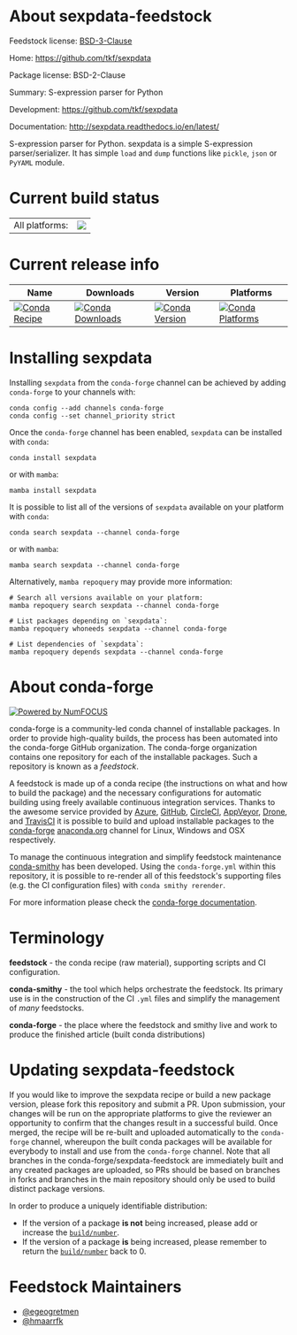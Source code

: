 About sexpdata-feedstock
========================

Feedstock license: [BSD-3-Clause](https://github.com/conda-forge/sexpdata-feedstock/blob/main/LICENSE.txt)

Home: https://github.com/tkf/sexpdata

Package license: BSD-2-Clause

Summary: S-expression parser for Python

Development: https://github.com/tkf/sexpdata

Documentation: http://sexpdata.readthedocs.io/en/latest/

S-expression parser for Python. sexpdata is a simple S-expression parser/serializer.
It has simple `load` and `dump` functions like `pickle`, `json` or `PyYAML`
module.


Current build status
====================


<table><tr><td>All platforms:</td>
    <td>
      <a href="https://dev.azure.com/conda-forge/feedstock-builds/_build/latest?definitionId=4660&branchName=main">
        <img src="https://dev.azure.com/conda-forge/feedstock-builds/_apis/build/status/sexpdata-feedstock?branchName=main">
      </a>
    </td>
  </tr>
</table>

Current release info
====================

| Name | Downloads | Version | Platforms |
| --- | --- | --- | --- |
| [![Conda Recipe](https://img.shields.io/badge/recipe-sexpdata-green.svg)](https://anaconda.org/conda-forge/sexpdata) | [![Conda Downloads](https://img.shields.io/conda/dn/conda-forge/sexpdata.svg)](https://anaconda.org/conda-forge/sexpdata) | [![Conda Version](https://img.shields.io/conda/vn/conda-forge/sexpdata.svg)](https://anaconda.org/conda-forge/sexpdata) | [![Conda Platforms](https://img.shields.io/conda/pn/conda-forge/sexpdata.svg)](https://anaconda.org/conda-forge/sexpdata) |

Installing sexpdata
===================

Installing `sexpdata` from the `conda-forge` channel can be achieved by adding `conda-forge` to your channels with:

```
conda config --add channels conda-forge
conda config --set channel_priority strict
```

Once the `conda-forge` channel has been enabled, `sexpdata` can be installed with `conda`:

```
conda install sexpdata
```

or with `mamba`:

```
mamba install sexpdata
```

It is possible to list all of the versions of `sexpdata` available on your platform with `conda`:

```
conda search sexpdata --channel conda-forge
```

or with `mamba`:

```
mamba search sexpdata --channel conda-forge
```

Alternatively, `mamba repoquery` may provide more information:

```
# Search all versions available on your platform:
mamba repoquery search sexpdata --channel conda-forge

# List packages depending on `sexpdata`:
mamba repoquery whoneeds sexpdata --channel conda-forge

# List dependencies of `sexpdata`:
mamba repoquery depends sexpdata --channel conda-forge
```


About conda-forge
=================

[![Powered by
NumFOCUS](https://img.shields.io/badge/powered%20by-NumFOCUS-orange.svg?style=flat&colorA=E1523D&colorB=007D8A)](https://numfocus.org)

conda-forge is a community-led conda channel of installable packages.
In order to provide high-quality builds, the process has been automated into the
conda-forge GitHub organization. The conda-forge organization contains one repository
for each of the installable packages. Such a repository is known as a *feedstock*.

A feedstock is made up of a conda recipe (the instructions on what and how to build
the package) and the necessary configurations for automatic building using freely
available continuous integration services. Thanks to the awesome service provided by
[Azure](https://azure.microsoft.com/en-us/services/devops/), [GitHub](https://github.com/),
[CircleCI](https://circleci.com/), [AppVeyor](https://www.appveyor.com/),
[Drone](https://cloud.drone.io/welcome), and [TravisCI](https://travis-ci.com/)
it is possible to build and upload installable packages to the
[conda-forge](https://anaconda.org/conda-forge) [anaconda.org](https://anaconda.org/)
channel for Linux, Windows and OSX respectively.

To manage the continuous integration and simplify feedstock maintenance
[conda-smithy](https://github.com/conda-forge/conda-smithy) has been developed.
Using the ``conda-forge.yml`` within this repository, it is possible to re-render all of
this feedstock's supporting files (e.g. the CI configuration files) with ``conda smithy rerender``.

For more information please check the [conda-forge documentation](https://conda-forge.org/docs/).

Terminology
===========

**feedstock** - the conda recipe (raw material), supporting scripts and CI configuration.

**conda-smithy** - the tool which helps orchestrate the feedstock.
                   Its primary use is in the construction of the CI ``.yml`` files
                   and simplify the management of *many* feedstocks.

**conda-forge** - the place where the feedstock and smithy live and work to
                  produce the finished article (built conda distributions)


Updating sexpdata-feedstock
===========================

If you would like to improve the sexpdata recipe or build a new
package version, please fork this repository and submit a PR. Upon submission,
your changes will be run on the appropriate platforms to give the reviewer an
opportunity to confirm that the changes result in a successful build. Once
merged, the recipe will be re-built and uploaded automatically to the
`conda-forge` channel, whereupon the built conda packages will be available for
everybody to install and use from the `conda-forge` channel.
Note that all branches in the conda-forge/sexpdata-feedstock are
immediately built and any created packages are uploaded, so PRs should be based
on branches in forks and branches in the main repository should only be used to
build distinct package versions.

In order to produce a uniquely identifiable distribution:
 * If the version of a package **is not** being increased, please add or increase
   the [``build/number``](https://docs.conda.io/projects/conda-build/en/latest/resources/define-metadata.html#build-number-and-string).
 * If the version of a package **is** being increased, please remember to return
   the [``build/number``](https://docs.conda.io/projects/conda-build/en/latest/resources/define-metadata.html#build-number-and-string)
   back to 0.

Feedstock Maintainers
=====================

* [@egeogretmen](https://github.com/egeogretmen/)
* [@hmaarrfk](https://github.com/hmaarrfk/)

